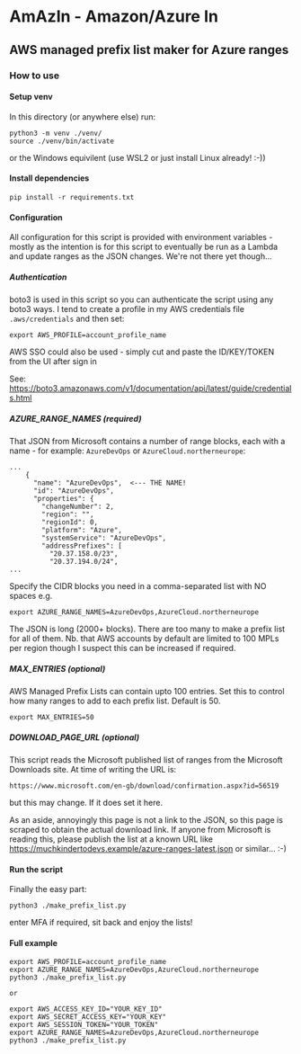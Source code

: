 # AmAzIn - Amazon/Azure In
## AWS managed prefix list maker for Azure ranges
### How to use

#### Setup venv
In this directory (or anywhere else) run:
```
python3 -m venv ./venv/
source ./venv/bin/activate
```
or the Windows equivilent (use WSL2 or just install Linux already! :-))

#### Install dependencies
```
pip install -r requirements.txt
```

#### Configuration
All configuration for this script is provided with environment variables - mostly as the intention is for this script to eventually be run as a Lambda and update ranges as the JSON changes. We're not there yet though... 

##### Authentication
boto3 is used in this script so you can authenticate the script using any boto3 ways. I tend to create a profile in my AWS credentials file ```.aws/credentials``` and then set:
```
export AWS_PROFILE=account_profile_name
```
AWS SSO could also be used - simply cut and paste the ID/KEY/TOKEN from the UI after sign in

See: https://boto3.amazonaws.com/v1/documentation/api/latest/guide/credentials.html
##### AZURE_RANGE_NAMES (required)
That JSON from Microsoft contains a number of range blocks, each with a name - for example: `AzureDevOps` or `AzureCloud.northerneurope`:

```
...
    {
      "name": "AzureDevOps",  <--- THE NAME!
      "id": "AzureDevOps",
      "properties": {
        "changeNumber": 2,
        "region": "",
        "regionId": 0,
        "platform": "Azure",
        "systemService": "AzureDevOps",
        "addressPrefixes": [
          "20.37.158.0/23",
          "20.37.194.0/24",
...
```

Specify the CIDR blocks you need in a comma-separated list with NO spaces e.g.
```
export AZURE_RANGE_NAMES=AzureDevOps,AzureCloud.northerneurope
```
The JSON is long (2000+ blocks). There are too many to make a prefix list for all of them. Nb. that AWS accounts by default are limited to 100 MPLs per
region though I suspect this can be increased if required.

##### MAX_ENTRIES (optional)
AWS Managed Prefix Lists can contain upto 100 entries. Set this to control how many ranges to add to each prefix list. Default is 50.
```
export MAX_ENTRIES=50
```

##### DOWNLOAD_PAGE_URL (optional)
This script reads the Microsoft published list of ranges from the Microsoft Downloads site. At time of writing the URL is:
```
https://www.microsoft.com/en-gb/download/confirmation.aspx?id=56519
```
but this may change. If it does set it here. 

As an aside, annoyingly this page is not a link to the JSON, so this page is scraped to obtain the actual download link. If anyone from Microsoft is reading this, please publish the list at a known URL like https://muchkindertodevs.example/azure-ranges-latest.json or similar... :-)

#### Run the script
Finally the easy part:
```
python3 ./make_prefix_list.py
```
enter MFA if required, sit back and enjoy the lists!

#### Full example
```
export AWS_PROFILE=account_profile_name
export AZURE_RANGE_NAMES=AzureDevOps,AzureCloud.northerneurope
python3 ./make_prefix_list.py

or

export AWS_ACCESS_KEY_ID="YOUR_KEY_ID"
export AWS_SECRET_ACCESS_KEY="YOUR_KEY"
export AWS_SESSION_TOKEN="YOUR_TOKEN"
export AZURE_RANGE_NAMES=AzureDevOps,AzureCloud.northerneurope
python3 ./make_prefix_list.py
```

